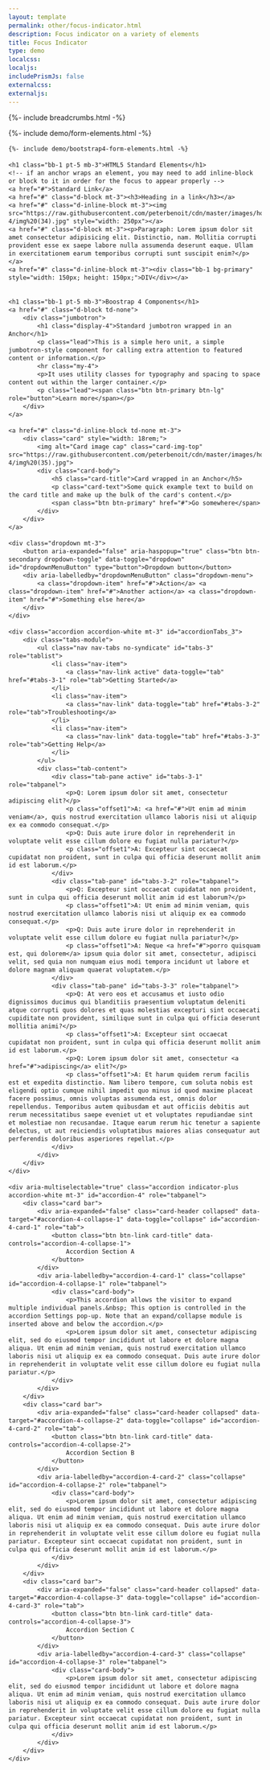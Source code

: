 ```yaml
---
layout: template
permalink: other/focus-indicator.html
description: Focus indicator on a variety of elements
title: Focus Indicator
type: demo
localcss: 
localjs:
includePrismJs: false
externalcss: 
externaljs: 
---
```


<style>
	.btn-primary:focus, .btn-primary.focus,
	.btn-secondary:focus, .btn-secondary.focus,
	.btn-tertiary:focus, .btn-tertiary.focus,
	.btn-quaternary:focus, .btn-quaternary.focus,
	.btn-success:focus, .btn-success.focus,
	.btn-danger:focus, .btn-danger.focus,
	.btn-warning:focus, .btn-warning.focus,
	.btn-info:focus, .btn-info.focus,
	.btn-light:focus, .btn-light.focus,
	.btn-dark:focus, .btn-d.focus,
	.btn:focus, .btn.focus,
	.btn-primary:not(:disabled):not(.disabled):active:focus, .btn-primary:not(:disabled):not(.disabled).active:focus, .show > .btn-primary.dropdown-toggle:focus,
	.btn-secondary:not(:disabled):not(.disabled):active:focus, .btn-secondary:not(:disabled):not(.disabled).active:focus, .show > .btn-secondary.dropdown-toggle:focus,
	.btn-tertiary:not(:disabled):not(.disabled):active:focus, .btn-tertiary:not(:disabled):not(.disabled).active:focus, .show > .btn-tertiary.dropdown-toggle:focus,
	.btn-quaternary:not(:disabled):not(.disabled):active:focus, .btn-quaternary:not(:disabled):not(.disabled).active:focus, .show > .btn-quaternary.dropdown-toggle:focus,
	:focus,
	.form-control:focus {
		outline: 0;
		box-shadow: 0 0 0 0.2rem rgba(255, 102, 1, 0.5);
	}

	.btn-primary:not(:disabled):not(.disabled):active, 
	.btn-primary:not(:disabled):not(.disabled).active, 
	.show > .btn-primary.dropdown-toggle {
		background-color: #005eaa;
	}	

	.btn-secondary:not(:disabled):not(.disabled):active, 
	.btn-secondary:not(:disabled):not(.disabled).active, 
	.show > .btn-secondary.dropdown-toggle {
		background-color: #88c3ea;
	}

	.btn-tertiary:not(:disabled):not(.disabled):active, 
	.btn-tertiary:not(:disabled):not(.disabled).active, 
	.show > .btn-tertiary.dropdown-toggle {
		background-color: #c0e9ff;
	}

	.btn-quaternary:not(:disabled):not(.disabled):active, 
	.btn-quaternary:not(:disabled):not(.disabled).active, 
	.show > .btn-quaternary.dropdown-toggle {
		background-color: #edf9ff;
	}

	.btn-primary.dropdown-toggle + .dropdown-menu > .dropdown-item.active, 
	.btn-primary.dropdown-toggle + .dropdown-menu > .dropdown-item:active {
		background-color: #005eaa;
	}		

	.btn-secondary.dropdown-toggle + .dropdown-menu > .dropdown-item.active, 
	.btn-secondary.dropdown-toggle + .dropdown-menu > .dropdown-item:active {
		background-color: #88c3ea;
	}

	.btn-tertiary.dropdown-toggle + .dropdown-menu > .dropdown-item.active, 
	.btn-tertiary.dropdown-toggle + .dropdown-menu > .dropdown-item:active {
		background-color: #c0e9ff;
	}

	.btn-quaternary.dropdown-toggle + .dropdown-menu > .dropdown-item.active, 
	.btn-quaternary.dropdown-toggle + .dropdown-menu > .dropdown-item:active {
		background-color: #edf9ff;
	}	
</style>

{%- include breadcrumbs.html -%}

<div class="container mb-5">
	{%- include demo/form-elements.html -%}

	{%- include demo/bootstrap4-form-elements.html -%}

	<h1 class="bb-1 pt-5 mb-3">HTML5 Standard Elements</h1>
	<!-- if an anchor wraps an element, you may need to add inline-block or block to it in order for the focus to appear properly -->
	<a href="#">Standard Link</a>
	<a href="#" class="d-block mt-3"><h3>Heading in a link</h3></a>
	<a href="#" class="d-inline-block mt-3"><img src="https://raw.githubusercontent.com/peterbenoit/cdn/master/images/horizontal/city/col-4/img%20(34).jpg" style="width: 250px"></a>
	<a href="#" class="d-block mt-3"><p>Paragraph: Lorem ipsum dolor sit amet consectetur adipisicing elit. Distinctio, nam. Mollitia corrupti provident esse ex saepe labore nulla assumenda deserunt eaque. Ullam in exercitationem earum temporibus corrupti sunt suscipit enim?</p></a>
	<a href="#" class="d-inline-block mt-3"><div class="bb-1 bg-primary" style="width: 150px; height: 150px;">DIV</div></a>


	<h1 class="bb-1 pt-5 mb-3">Boostrap 4 Components</h1>
	<a href="#" class="d-block td-none">
		<div class="jumbotron">
			<h1 class="display-4">Standard jumbotron wrapped in an Anchor</h1>
			<p class="lead">This is a simple hero unit, a simple jumbotron-style component for calling extra attention to featured content or information.</p>
			<hr class="my-4">
			<p>It uses utility classes for typography and spacing to space content out within the larger container.</p>
			<p class="lead"><span class="btn btn-primary btn-lg" role="button">Learn more</span></p>
		</div>
	</a>

	<a href="#" class="d-inline-block td-none mt-3">
		<div class="card" style="width: 18rem;">
			<img alt="Card image cap" class="card-img-top" src="https://raw.githubusercontent.com/peterbenoit/cdn/master/images/horizontal/city/col-4/img%20(35).jpg">
			<div class="card-body">
				<h5 class="card-title">Card wrapped in an Anchor</h5>
				<p class="card-text">Some quick example text to build on the card title and make up the bulk of the card's content.</p>
				<span class="btn btn-primary" href="#">Go somewhere</span>
			</div>
		</div>
	</a>

	<div class="dropdown mt-3">
		<button aria-expanded="false" aria-haspopup="true" class="btn btn-secondary dropdown-toggle" data-toggle="dropdown" id="dropdownMenuButton" type="button">Dropdown button</button>
		<div aria-labelledby="dropdownMenuButton" class="dropdown-menu">
			<a class="dropdown-item" href="#">Action</a> <a class="dropdown-item" href="#">Another action</a> <a class="dropdown-item" href="#">Something else here</a>
		</div>
	</div>
	
	<div class="accordion accordion-white mt-3" id="accordionTabs_3">
		<div class="tabs-module">
			<ul class="nav nav-tabs no-syndicate" id="tabs-3" role="tablist">
				<li class="nav-item">
					<a class="nav-link active" data-toggle="tab" href="#tabs-3-1" role="tab">Getting Started</a>
				</li>
				<li class="nav-item">
					<a class="nav-link" data-toggle="tab" href="#tabs-3-2" role="tab">Troubleshooting</a>
				</li>
				<li class="nav-item">
					<a class="nav-link" data-toggle="tab" href="#tabs-3-3" role="tab">Getting Help</a>
				</li>
			</ul>
			<div class="tab-content">
				<div class="tab-pane active" id="tabs-3-1" role="tabpanel">
					<p>Q: Lorem ipsum dolor sit amet, consectetur adipiscing elit?</p>
					<p class="offset1">A: <a href="#">Ut enim ad minim veniam</a>, quis nostrud exercitation ullamco laboris nisi ut aliquip ex ea commodo consequat.</p>
					<p>Q: Duis aute irure dolor in reprehenderit in voluptate velit esse cillum dolore eu fugiat nulla pariatur?</p>
					<p class="offset1">A: Excepteur sint occaecat cupidatat non proident, sunt in culpa qui officia deserunt mollit anim id est laborum.</p>
				</div>
				<div class="tab-pane" id="tabs-3-2" role="tabpanel">
					<p>Q: Excepteur sint occaecat cupidatat non proident, sunt in culpa qui officia deserunt mollit anim id est laborum?</p>
					<p class="offset1">A: Ut enim ad minim veniam, quis nostrud exercitation ullamco laboris nisi ut aliquip ex ea commodo consequat.</p>
					<p>Q: Duis aute irure dolor in reprehenderit in voluptate velit esse cillum dolore eu fugiat nulla pariatur?</p>
					<p class="offset1">A: Neque <a href="#">porro quisquam est, qui dolorem</a> ipsum quia dolor sit amet, consectetur, adipisci velit, sed quia non numquam eius modi tempora incidunt ut labore et dolore magnam aliquam quaerat voluptatem.</p>
				</div>
				<div class="tab-pane" id="tabs-3-3" role="tabpanel">
					<p>Q: At vero eos et accusamus et iusto odio dignissimos ducimus qui blanditiis praesentium voluptatum deleniti atque corrupti quos dolores et quas molestias excepturi sint occaecati cupiditate non provident, similique sunt in culpa qui officia deserunt mollitia animi?</p>
					<p class="offset1">A: Excepteur sint occaecat cupidatat non proident, sunt in culpa qui officia deserunt mollit anim id est laborum.</p>
					<p>Q: Lorem ipsum dolor sit amet, consectetur <a href="#">adipiscing</a> elit?</p>
					<p class="offset1">A: Et harum quidem rerum facilis est et expedita distinctio. Nam libero tempore, cum soluta nobis est eligendi optio cumque nihil impedit quo minus id quod maxime placeat facere possimus, omnis voluptas assumenda est, omnis dolor repellendus. Temporibus autem quibusdam et aut officiis debitis aut rerum necessitatibus saepe eveniet ut et voluptates repudiandae sint et molestiae non recusandae. Itaque earum rerum hic tenetur a sapiente delectus, ut aut reiciendis voluptatibus maiores alias consequatur aut perferendis doloribus asperiores repellat.</p>
				</div>
			</div>
		</div>
	</div>

	<div aria-multiselectable="true" class="accordion indicator-plus accordion-white mt-3" id="accordion-4" role="tabpanel">
		<div class="card bar">
			<div aria-expanded="false" class="card-header collapsed" data-target="#accordion-4-collapse-1" data-toggle="collapse" id="accordion-4-card-1" role="tab">
				<button class="btn btn-link card-title" data-controls="accordion-4-collapse-1">
					Accordion Section A
				</button>				
			</div>
			<div aria-labelledby="accordion-4-card-1" class="collapse" id="accordion-4-collapse-1" role="tabpanel">
				<div class="card-body">
					<p>This accordion allows the visitor to expand multiple individual panels.&nbsp; This option is controlled in the accordion Settings pop-up. Note that an expand/collapse module is inserted above and below the accordion.</p>
					<p>Lorem ipsum dolor sit amet, consectetur adipiscing elit, sed do eiusmod tempor incididunt ut labore et dolore magna aliqua. Ut enim ad minim veniam, quis nostrud exercitation ullamco laboris nisi ut aliquip ex ea commodo consequat. Duis aute irure dolor in reprehenderit in voluptate velit esse cillum dolore eu fugiat nulla pariatur.</p>
				</div>
			</div>
		</div>
		<div class="card bar">
			<div aria-expanded="false" class="card-header collapsed" data-target="#accordion-4-collapse-2" data-toggle="collapse" id="accordion-4-card-2" role="tab">
				<button class="btn btn-link card-title" data-controls="accordion-4-collapse-2">
					Accordion Section B
				</button>				
			</div>
			<div aria-labelledby="accordion-4-card-2" class="collapse" id="accordion-4-collapse-2" role="tabpanel">
				<div class="card-body">
					<p>Lorem ipsum dolor sit amet, consectetur adipiscing elit, sed do eiusmod tempor incididunt ut labore et dolore magna aliqua. Ut enim ad minim veniam, quis nostrud exercitation ullamco laboris nisi ut aliquip ex ea commodo consequat. Duis aute irure dolor in reprehenderit in voluptate velit esse cillum dolore eu fugiat nulla pariatur. Excepteur sint occaecat cupidatat non proident, sunt in culpa qui officia deserunt mollit anim id est laborum.</p>
				</div>
			</div>
		</div>
		<div class="card bar">
			<div aria-expanded="false" class="card-header collapsed" data-target="#accordion-4-collapse-3" data-toggle="collapse" id="accordion-4-card-3" role="tab">
				<button class="btn btn-link card-title" data-controls="accordion-4-collapse-3">
					Accordion Section C
				</button>				
			</div>
			<div aria-labelledby="accordion-4-card-3" class="collapse" id="accordion-4-collapse-3" role="tabpanel">
				<div class="card-body">
					<p>Lorem ipsum dolor sit amet, consectetur adipiscing elit, sed do eiusmod tempor incididunt ut labore et dolore magna aliqua. Ut enim ad minim veniam, quis nostrud exercitation ullamco laboris nisi ut aliquip ex ea commodo consequat. Duis aute irure dolor in reprehenderit in voluptate velit esse cillum dolore eu fugiat nulla pariatur. Excepteur sint occaecat cupidatat non proident, sunt in culpa qui officia deserunt mollit anim id est laborum.</p>
				</div>
			</div>
		</div>
	</div>	
</div>

<script>
    window.addEventListener( 'DOMContentLoaded', function() {
        ( function( $ ) {

			$( 'a[href="#"]' ).on( 'click', function(e) {
				e.preventDefault();
			} );

			$( document ).on( 'keyup', function(e) {
				console.log( $(":focus") )
			} )


    
        } )( jQuery );
    } );
</script>
